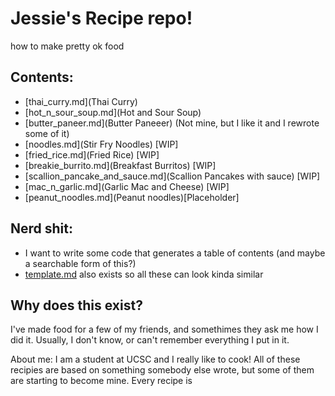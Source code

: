 # Jessie's Recipe repo! 
how to make pretty ok food

## Contents:
- [thai_curry.md](Thai Curry)
- [hot_n_sour_soup.md](Hot and Sour Soup)
- [butter_paneer.md](Butter Paneeer) (Not mine, but I like it and I rewrote some of it)
- [noodles.md](Stir Fry Noodles) [WIP]
- [fried_rice.md](Fried Rice) [WIP]
- [breakie_burrito.md](Breakfast Burritos) [WIP]
- [scallion_pancake_and_sauce.md](Scallion Pancakes with sauce) [WIP]
- [mac_n_garlic.md](Garlic Mac and Cheese) [WIP]
- [peanut_noodles.md](Peanut noodles)[Placeholder]
 
## Nerd shit:
- I want to write some code that generates a table of contents (and maybe a searchable form of this?)
- [template.md](template.md) also exists so all these can look kinda similar

## Why does this exist?
I've made food for a few of my friends, and somethimes they ask me how I did it. Usually, I don't know, or can't remember everything I put in it.

About me:
I am a student at UCSC and I really like to cook!
All of these recipies are based on something somebody else wrote, but some of them are starting to become mine.
Every recipe is 

